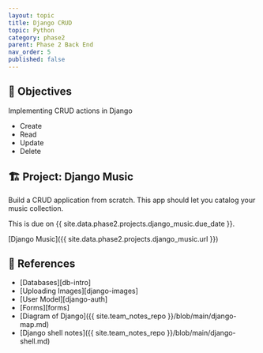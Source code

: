 ```yaml
---
layout: topic
title: Django CRUD
topic: Python
category: phase2
parent: Phase 2 Back End
nav_order: 5
published: false
---
```



## 🎯 Objectives

Implementing CRUD actions in Django

- Create
- Read
- Update
- Delete

## 🏗️ Project: Django Music

Build a CRUD application from scratch. This app should let you catalog your music collection.

This is due on {{ site.data.phase2.projects.django_music.due_date }}.

[Django Music]({{ site.data.phase2.projects.django_music.url }})

## 🔖 References

- [Databases][db-intro]
- [Uploading Images][django-images]
- [User Model][django-auth]
- [Forms][forms]
- [Diagram of Django]({{ site.team_notes_repo }}/blob/main/django-map.md)
- [Django shell notes]({{ site.team_notes_repo }}/blob/main/django-shell.md)
